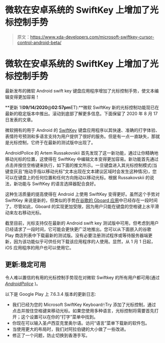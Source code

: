 # 微软在安卓系统的 SwiftKey 上增加了光标控制手势

> 原文：<https://www.xda-developers.com/microsoft-swiftkey-cursor-control-android-beta/>

# 微软在安卓系统的 SwiftKey 上增加了光标控制手势

最新发布的微软 Android swift key 键盘应用程序增加了光标控制手势，使文本编辑变得更加容易！

**更新 1(****09/14/2020****@****02:57pm****ET):**微软 SwiftKey 新的光标控制功能现已在最新的稳定版本中推出。滚动到底部了解更多信息。下面保留了 2020 年 8 月 17 日发表的文章。

微软拥有的用于 Android 的 [SwiftKey](https://www.xda-developers.com/tag/swiftkey/) 键盘应用程序以其快速、准确的打字体验、表情符号预测和多语言支持为用户提供了很好的服务。但是有一点一直缺失，那就是光标控制，它终于在最新的测试版中出现了。

AndroidPolice 的 Artem Russakovskii 首先发现了这一新功能，通过让你精确地移动光标的位置，这使得在 SwiftKey 中编辑文本变得更加容易。新功能首先通过点击并按住空格键来执行，如下面的推文所示。一旦键盘进入其光标控制模式(当键变灰且“拖动手指以移动光标”文本出现在文本建议区域时会发生这种情况)，您可以在键盘上的任何位置和任何方向拖动以移动光标。根据 Russakovskii 的说法，新功能与 SwiftKey 的语言选择器配合良好。

这种生活质量的提高使得在 Android 上使用 SwiftKey 变得更好。虽然这个手势对 SwiftKey 来说是新的，但类似的手势[在谷歌的 Gboard 应用](https://www.xda-developers.com/gboard-v6-2-adds-cursor-control-cutcopypaste-buttons-and-adjustable-keyboard-dimensions/)中已经存在一段时间了。尽管如此，Gboard 的实现更加受限，因为用户只能在键盘的空格键上水平滑动来左右移动光标。

截至目前，光标支持仅在最新的 Android swift key 测试版中可用，但考虑到用户已经请求了一段时间，它可能会更快更广泛地推出。您可以从下面嵌入的谷歌 Play 商店列表中下载最新的测试版。没有必要注册测试程序或等待服务器端更新，因为该功能似乎可供任何下载该应用程序的人使用。显然，从 1 月 1 日起，iOS 应用程序的用户也可以使用它。

## 更新:稳定可用

令人难以置信的有用的光标控制手势现在对微软 Swiftkey 的所有用户都可用(通过 [*AndroidPolice*](https://www.androidpolice.com/2020/09/14/swiftkey-beta-finally-gets-gboard-style-cursor-control/) )。

以下是 Google Play 上 7.6.3.4 版本的更新日志:

*   我们已经为您的 Microsoft SwiftKey Keyboard🖱Try 添加了光标控制，通过点击并按住空格键来移动光标。如果您使用多种语言，光标控制将需要首先打开；这个设置可以在你的“打字”菜单中找到。
*   你现在可以输入圣卢西亚克里奥尔语。访问“语言”菜单下载新的软件包。
*   当使用更大的布局时，我们对阿拉伯键的大小做了一些改进。
*   修正了一个问题，防止切换到香港手写。